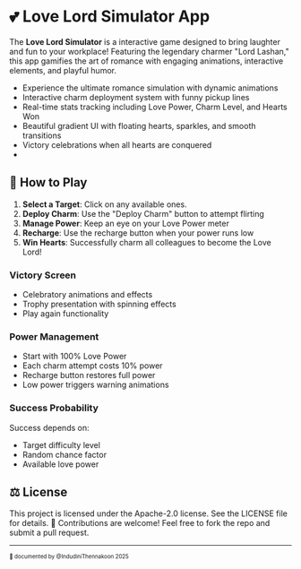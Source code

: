 # 💕 Love Lord Simulator App
The **Love Lord Simulator** is a interactive game designed to bring laughter and fun to your workplace! Featuring the legendary charmer "Lord Lashan," this app gamifies the art of romance with engaging animations, interactive elements, and playful humor.
- Experience the ultimate romance simulation with dynamic animations
- Interactive charm deployment system with funny pickup lines  
- Real-time stats tracking including Love Power, Charm Level, and Hearts Won
- Beautiful gradient UI with floating hearts, sparkles, and smooth transitions
- Victory celebrations when all hearts are conquered
- 
## 🎯 How to Play

1. **Select a Target**: Click on any available ones.
2. **Deploy Charm**: Use the "Deploy Charm" button to attempt flirting
3. **Manage Power**: Keep an eye on your Love Power meter
4. **Recharge**: Use the recharge button when your power runs low
5. **Win Hearts**: Successfully charm all colleagues to become the Love Lord!

### Victory Screen
- Celebratory animations and effects
- Trophy presentation with spinning effects
- Play again functionality

### Power Management
- Start with 100% Love Power
- Each charm attempt costs 10% power
- Recharge button restores full power
- Low power triggers warning animations

### Success Probability
Success depends on:
- Target difficulty level
- Random chance factor
- Available love power

## ⚖️ License
This project is licensed under the Apache-2.0 license. See the LICENSE file for details.
🌟 Contributions are welcome! Feel free to fork the repo and submit a pull request.
___________     
<sub><sup>📌 documented by @IndudiniThennakoon 2025 </sup></sub>
